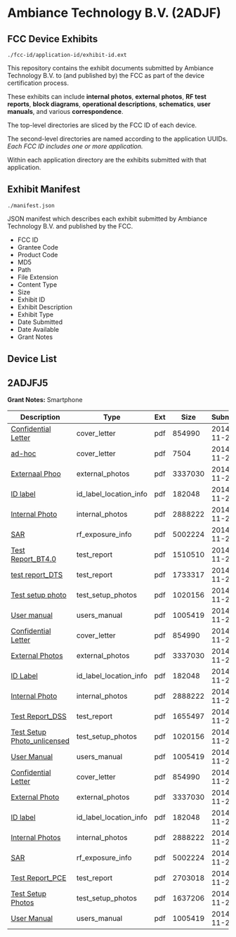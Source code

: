 # Ambiance Technology B.V. (2ADJF)
## FCC Device Exhibits

```
./fcc-id/application-id/exhibit-id.ext
```

This repository contains the exhibit documents submitted by Ambiance Technology B.V. to (and published by) the FCC as part of the device certification process.

These exhibits can include **internal photos**, **external photos**, **RF test reports**, **block diagrams**, **operational descriptions**, **schematics**, **user manuals**, and various **correspondence**.

The top-level directories are sliced by the FCC ID of each device.

The second-level directories are named according to the application UUIDs. *Each FCC ID includes one or more application.*

Within each application directory are the exhibits submitted with that application. 

## Exhibit Manifest

```
./manifest.json
```

JSON manifest which describes each exhibit submitted by Ambiance Technology B.V. and published by the FCC.

- FCC ID
- Grantee Code
- Product Code
- MD5
- Path
- File Extension
- Content Type
- Size
- Exhibit ID
- Exhibit Description
- Exhibit Type
- Date Submitted
- Date Available
- Grant Notes

## Device List
## 2ADJFJ5
**Grant Notes:** Smartphone

| Description | Type | Ext | Size | Submitted | Available |
| ----------- | ---- | --- | ---- | --------- | --------- |
| [Confidential Letter](2ADJFJ5/e385ad28749977f96c22889c4e01176f/2453267.pdf) | cover_letter | pdf | 854990 | 2014-11-24 | 2014-11-24 |
| [ad-hoc](2ADJFJ5/e385ad28749977f96c22889c4e01176f/2453296.pdf) | cover_letter | pdf | 7504 | 2014-11-24 | 2014-11-24 |
| [Externaal Phoo](2ADJFJ5/e385ad28749977f96c22889c4e01176f/2453268.pdf) | external_photos | pdf | 3337030 | 2014-11-24 | 2014-11-24 |
| [ID label](2ADJFJ5/e385ad28749977f96c22889c4e01176f/2453269.pdf) | id_label_location_info | pdf | 182048 | 2014-11-24 | 2014-11-24 |
| [Internal Photo](2ADJFJ5/e385ad28749977f96c22889c4e01176f/2453270.pdf) | internal_photos | pdf | 2888222 | 2014-11-24 | 2014-11-24 |
| [SAR](2ADJFJ5/e385ad28749977f96c22889c4e01176f/2453292.pdf) | rf_exposure_info | pdf | 5002224 | 2014-11-24 | 2014-11-24 |
| [Test Report_BT4.0](2ADJFJ5/e385ad28749977f96c22889c4e01176f/2453293.pdf) | test_report | pdf | 1510510 | 2014-11-24 | 2014-11-24 |
| [test report_DTS](2ADJFJ5/e385ad28749977f96c22889c4e01176f/2453294.pdf) | test_report | pdf | 1733317 | 2014-11-24 | 2014-11-24 |
| [Test setup photo](2ADJFJ5/e385ad28749977f96c22889c4e01176f/2453271.pdf) | test_setup_photos | pdf | 1020156 | 2014-11-24 | 2014-11-24 |
| [User manual](2ADJFJ5/e385ad28749977f96c22889c4e01176f/2453272.pdf) | users_manual | pdf | 1005419 | 2014-11-24 | 2014-11-24 |
| [Confidential Letter](2ADJFJ5/0980b64d9c809356f387837605c6ad49/2453267.pdf) | cover_letter | pdf | 854990 | 2014-11-24 | 2014-11-24 |
| [External Photos](2ADJFJ5/0980b64d9c809356f387837605c6ad49/2453268.pdf) | external_photos | pdf | 3337030 | 2014-11-24 | 2014-11-24 |
| [ID Label](2ADJFJ5/0980b64d9c809356f387837605c6ad49/2453269.pdf) | id_label_location_info | pdf | 182048 | 2014-11-24 | 2014-11-24 |
| [Internal Photo](2ADJFJ5/0980b64d9c809356f387837605c6ad49/2453270.pdf) | internal_photos | pdf | 2888222 | 2014-11-24 | 2014-11-24 |
| [Test Report_DSS](2ADJFJ5/0980b64d9c809356f387837605c6ad49/2453266.pdf) | test_report | pdf | 1655497 | 2014-11-24 | 2014-11-24 |
| [Test Setup Photo_unlicensed](2ADJFJ5/0980b64d9c809356f387837605c6ad49/2453271.pdf) | test_setup_photos | pdf | 1020156 | 2014-11-24 | 2014-11-24 |
| [User Manual](2ADJFJ5/0980b64d9c809356f387837605c6ad49/2453272.pdf) | users_manual | pdf | 1005419 | 2014-11-24 | 2014-11-24 |
| [Confidential Letter](2ADJFJ5/6b5a65e7363bf1be63b94a2144f22f5a/2453267.pdf) | cover_letter | pdf | 854990 | 2014-11-24 | 2014-11-24 |
| [External Photo](2ADJFJ5/6b5a65e7363bf1be63b94a2144f22f5a/2453268.pdf) | external_photos | pdf | 3337030 | 2014-11-24 | 2014-11-24 |
| [ID label](2ADJFJ5/6b5a65e7363bf1be63b94a2144f22f5a/2453269.pdf) | id_label_location_info | pdf | 182048 | 2014-11-24 | 2014-11-24 |
| [Internal Photos](2ADJFJ5/6b5a65e7363bf1be63b94a2144f22f5a/2453270.pdf) | internal_photos | pdf | 2888222 | 2014-11-24 | 2014-11-24 |
| [SAR](2ADJFJ5/6b5a65e7363bf1be63b94a2144f22f5a/2453292.pdf) | rf_exposure_info | pdf | 5002224 | 2014-11-24 | 2014-11-24 |
| [Test Report_PCE](2ADJFJ5/6b5a65e7363bf1be63b94a2144f22f5a/2453320.pdf) | test_report | pdf | 2703018 | 2014-11-24 | 2014-11-24 |
| [Test Setup Photos](2ADJFJ5/6b5a65e7363bf1be63b94a2144f22f5a/2453326.pdf) | test_setup_photos | pdf | 1637206 | 2014-11-24 | 2014-11-24 |
| [User Manual](2ADJFJ5/6b5a65e7363bf1be63b94a2144f22f5a/2453272.pdf) | users_manual | pdf | 1005419 | 2014-11-24 | 2014-11-24 |
